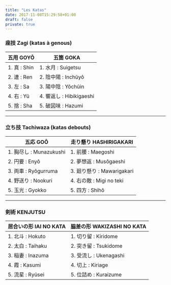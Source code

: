 ```yaml
---
title: "Les Katas"
date: 2017-11-08T15:29:58+01:00
draft: false
private: true
---
```


### 座技 Zagi (katas à genous)
| 五用 GOYÔ    | 五箇 GOKA              |
| ------------ | ---------------------- |
|1. 真 : Shin  |1. 水月 : Suigetsu      |
|2. 連 : Ren   |2. 陰中陽 : Inchûyô     |
|3. 左 : Sa    |3. 陽中陰 : Yôchûin     |
|4. 右 : Yû    |4. 響返し : Hibikigaeshi|
|5. 捨 : Sha   |5. 破図味 : Hazumi      |

___

### 立ち技 Tachiwaza (katas debouts) 

|五応 GOÔ                |走り懸り HASHIRIGAKARI    |
|------------------------|--------------------------|
|1. 胸尽し : Munazukushi |1. 前腰 : Maegoshi        |
|2. 円要 : Enyô          |2. 夢想返 : Musôgaeshi    |
|3. 両車 : Ryôgurruma    |3. 廻り懸り : Mawarigakari|
|4. 野送り : Nookuri     |4. 右の敵 : Migi no teki  |
|5. 玉光 : Gyokko        |5. 四方 : Shihô           |

___

### 剣術 KENJUTSU 
|居合いの形 IAI NO KATA |脇差の形 WAKIZASHI NO KATA |
|-----------------------|---------------------------|
|1. 北斗 : Hokuto       |1. 切り留 : Kiridome       |
|2. 太白 : Taihaku      |2. 突き留 : Tsukidome      |
|3. 稲妻 : Inazuma      |3. 受流し : Ukenagashi     |
|4. 霞 : Kasumi         |4. 切上 : Kiriage          |
|5. 流星 : Ryûsei       |5. 位詰め : Kuraizume      |
